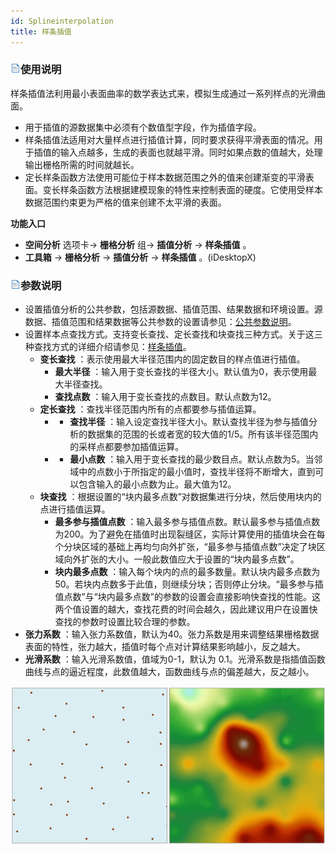```yaml
---
id: Splineinterpolation
title: 样条插值
---
```

### ![](../../../img/read.gif)使用说明

样条插值法利用最小表面曲率的数学表达式来，模拟生成通过一系列样点的光滑曲面。

* 用于插值的源数据集中必须有个数值型字段，作为插值字段。
* 样条插值法适用对大量样点进行插值计算，同时要求获得平滑表面的情况。用于插值的输入点越多，生成的表面也就越平滑。同时如果点数的值越大，处理输出栅格所需的时间就越长。
* 定长样条函数方法使用可能位于样本数据范围之外的值来创建渐变的平滑表面。变长样条函数方法根据建模现象的特性来控制表面的硬度。它使用受样本数据范围约束更为严格的值来创建不太平滑的表面。

**功能入口**

* **空间分析** 选项卡-> **栅格分析** 组-> **插值分析** -> **样条插值** 。
* **工具箱** -> **栅格分析** -> **插值分析** -> **样条插值** 。(iDesktopX) 

### ![](../../../img/read.gif)参数说明

* 设置插值分析的公共参数，包括源数据、插值范围、结果数据和环境设置。源数据、插值范围和结果数据等公共参数的设置请参见：[公共参数说明](CommonPara)。
* 设置样本点查找方式。支持变长查找、定长查找和块查找三种方式。关于这三种查找方式的详细介绍请参见：[样条插值](aboutinterpolation)。
  - **变长查找** ：表示使用最大半径范围内的固定数目的样点值进行插值。
     * **最大半径** ：输入用于变长查找的半径大小。默认值为0，表示使用最大半径查找。
     * **查找点数** ：输入用于变长查找的点数目。默认点数为12。
  - **定长查找** ：查找半径范围内所有的点都要参与插值运算。
     - * **查找半径** ：输入设定查找半径大小。默认查找半径为参与插值分析的数据集的范围的长或者宽的较大值的1/5。所有该半径范围内的采样点都要参加插值运算。
     - * **最小点数** ：输入用于变长查找的最少数目点。默认点数为5。当邻域中的点数小于所指定的最小值时，查找半径将不断增大，直到可以包含输入的最小点数为止。最大值为12。
  - **块查找** ：根据设置的“块内最多点数”对数据集进行分块，然后使用块内的点进行插值运算。
     * **最多参与插值点数** ：输入最多参与插值点数。默认最多参与插值点数为200。为了避免在插值时出现裂缝区，实际计算使用的插值块会在每个分块区域的基础上再均匀向外扩张，“最多参与插值点数”决定了块区域向外扩张的大小。一般此数值应大于设置的“块内最多点数”。
     * **块内最多点数** ：输入每个块内的点的最多数量。默认块内最多点数为50。若块内点数多于此值，则继续分块；否则停止分块。“最多参与插值点数”与“块内最多点数”的参数的设置会直接影响快查找的性能。这两个值设置的越大，查找花费的时间会越久，因此建议用户在设置快查找的参数时设置比较合理的参数。
* **张力系数** ：输入张力系数值，默认为40。张力系数是用来调整结果栅格数据表面的特性，张力越大，插值时每个点对计算结果影响越小，反之越大。
* **光滑系数** ：输入光滑系数值，值域为0-1，默认为 0.1。光滑系数是指插值函数曲线与点的逼近程度，此数值越大，函数曲线与点的偏差越大，反之越小。

![](img/SplineResult.png)  